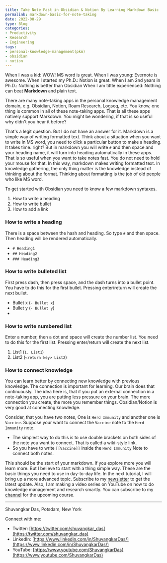 ```yaml
---
title: Take Note Fast in Obsidian & Notion By Learning Markdown Basic
permalink: markdown-basic-for-note-taking
date: 2022-08-29
type: Blog
categories:
- Productivity
- Research
- Engineering
tags:
- personal-knowledge-management(pkm)
- obsidian
- notion
---
```


When I was a kid: WOW! MS word is great.
When I was young: Evernote is awesome.
When I started my Ph.D.: Notion is great.
When I am 2nd years in Ph.D.: Nothing is better than Obsidian
When I am tittle experienced: Nothing can beat **Markdown** and plain text. 

There are many note-taking apps in the personal knowledge management domain, e.g. Obsidian, Notion, Roam Research, Logseq, etc. You know, one thing is common in all of these note-taking apps. That is all these apps natively support Markdown. You might be wondering, if that is so useful why didn't you hear it before? 

That's a legit question. But I do not have an answer for it. Markdown is a simple way of writing formatted text. Think about a situation when you want to write in MS word, you need to click a particular button to make a heading. It takes time. right? But in markdown you will write `#` and then space and your heading name, it will turn into heading automatically in these apps. That is so useful when you want to take notes fast. You do not need to hold your mouse for that. In this way, markdown makes writing formatted text. In knowledge gathering, the only thing matter is the knowledge instead of thinking about the format. Thinking about formatting is the job of old people who like MS word. 

To get started with Obsidian you need to know a few markdown syntaxes.
1. How to write a heading 
2. How to write bullet
3. How to add a link

### How to write a heading 
There is a space between the hash and heading. So type `#`  and then space. Then heading will be rendered automatically.
- `# Heading1`  
- `## Heading2` 
- `### Heading3`

### How to write bulleted list 
First press dash, then press space, and the dash turns into a bullet point. You have to do this for the first bullet. Pressing enter/return will create the next bullet.
- Bullet x (`- Bullet x`)
- Bullet y (`- Bullet y`)
- 
### How to write numbered list
Enter a number, then a dot and space will create the number list. You need to do this for the first list. Pressing enter/return will create the next list.
1. List1 (`1. List1`)
2. List2 (`<return key> List2`)

### How to connect knowledge
You can learn better by connecting new knowledge with previous knowledge. The connection is important for learning. Our brain does that continuously. The idea here is, that if you put an external connection in a note-taking app, you are putting less pressure on your brain. The more connection you create, the more you remember things.  Obsidian/Notion is very good at connecting knowledge. 

Consider, that you have two notes, One is `Herd Immunity` and another one is `Vaccine`. Suppose your want to connect the `Vaccine` note to the `Herd Immunity` note. 
- The simplest way to do this is to use double brackets on both sides of the note you want to connect. That is called a wiki-style link.
- So you have to write `[[Vaccine]]` inside the `Herd Immunity` Note to connect both notes. 

This should be the start of your markdown. If you explore more you will learn more. But I believe to start with a thing simple way. These are the basic things you need to use in day-to-day life. In the next tutorial, I will bring up a more advanced topic. Subscribe to my [newsletter](https://newsletter.shuvangkardas.com/) to get the latest update. Also, I am making a video series on YouTube on how to do knowledge management and research smartly. You can subscribe to my [channel](https://www.youtube.com/ShuvangkarDas) for the upcoming course. 

---
Shuvangkar Das, Potsdam, New York

Connect with me:
- Twitter: [https://twitter.com/shuvangkar_das](https://twitter.com/shuvangkar_das)
- LinkedIn: [https://www.linkedin.com/in/ShuvangkarDas/](https://www.linkedin.com/in/ShuvangkarDas/)
- YouTube: [https://www.youtube.com/ShuvangkarDas](https://www.youtube.com/ShuvangkarDas)
